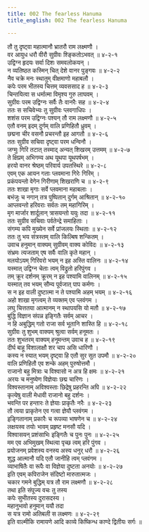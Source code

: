 ```yaml
---
title: 002 The fearless Hanuma
title_english: 002 The fearless Hanuma

---
```


<div class="audioEmbed"  caption="श्रीराम-हरिसीताराममूर्ति-घनपाठिभ्यां वचनम्" src="https://archive.org/download/Ramayana-recitation-Sriram-harisItArAmamUrti-Ghanapaati-v2/Kanda_4/Kanda_4_KSK-002-Bhikshu_Rupena_Hanumad_Aagamanam.mp3"></div>

तौ तु दृष्ट्वा महात्मानौ भ्रातरौ राम लक्ष्मणौ ।  
वर आयुध धरौ वीरौ सुग्रीवः श्ङ्कितोऽभवत् ॥ ४-२-१  
उद्विग्न हृदयः सर्वा दिशः समवलोकयन् ।  
न व्यतिष्ठत कस्मिन् चित् देशे वानर पुङ्गवः ॥ ४-२-२  
नैव चक्रे मनः स्थातुम् वीक्षमाणो महाबलौ ।  
कपेः परम भीतस्य चित्तम् व्यवससाद ह ॥ ४-२-३  
चिन्तयित्वा स धर्मात्मा विमृश्य गुरु लाघवम् ।  
सुग्रीवः परम उद्विग्नः सर्वैः तैः वानरैः सह ॥ ४-२-४  
ततः स सचिवेभ्यः तु सुग्रीवः प्लवगाधिपः ।  
शशंस परम उद्विग्नः पश्यन् तौ राम लक्ष्मणौ ॥ ४-२-५  
एतौ वनम् इदम् दुर्गम् वालि प्रणिहितौ ध्रुवम् ।  
छद्मना चीर वसनौ प्रचरन्तौ इह आगतौ ॥ ४-२-६  
ततः सुग्रीव सचिवा दृष्ट्वा परम धन्विनौ ।  
जग्मुः गिरि तटात् तस्माद् अन्यत् शिखरम् उत्तमम् ॥ ४-२-७  
ते क्षिप्रम् अभिगम्य अथ यूथपा यूथपर्षभम् ।  
हरयो वानर श्रेष्ठम् परिवार्य उपतस्थिरे ॥ ४-२-८  
एवम् एक आयन गताः प्लवमाना गिरेः गिरिम् ।  
प्रकंपयन्तो वेगेन गिरीणाम् शिखराणि च ॥ ४-२-९  
ततः शाखा मृगाः सर्वे प्लवमाना महाबलाः ।  
बभंजुः च नगान् तत्र पुष्पितान् दुर्गम् आश्रितान् ॥ ४-२-१०  
आप्लवन्तो हरिवराः सर्वतः तम् महागिरिम् ।  
मृग मार्जार शार्दूलान् त्रासयन्तो ययुः तदा ॥ ४-२-११  
ततः सुग्रीव सचिवाः पर्वतेन्द्रे समाहिताः ।  
संगम्य कपि मुख्येन सर्वे प्रांजलयः स्थिताः ॥ ४-२-१२  
ततः तु भय संत्रस्तम् वालि किल्बिष शन्कितम् ।  
उवाच हनुमान् वाक्यम् सुग्रीवम् वाक्य कोविदः ॥ ४-२-१३  
संभ्रमः त्यजताम् एष सर्वैः वालि कृते महान् ।  
मलयोऽयम् गिरिवरो भयम् न इह अस्ति वालिनः ॥ ४-२-१४  
यस्मात् उद्विग्न चेताः त्वम् विद्रुतो हरिपुंगव ।  
तम् क्रूर दर्शनम् क्रूरम् न इह पश्यामि वालिनम् ॥ ४-२-१५  
यस्मात् तव भयम् सौम्य पूर्वजात् पाप कर्मणः ।  
स न इह वाली दुष्टात्मा न ते पश्यामि अहम् भयम् ॥ ४-२-१६  
अहो शाखा मृगत्वम् ते व्यक्तम् एव प्लवंगम ।  
लघु चित्ततया आत्मानम् न स्थापयसि यो मतौ ॥ ४-२-१७  
बुद्धि विज्ञान संपन्न इङ्गितैः सर्वम् आचर ।  
न हि अबुद्धिम् गतो राजा सर्व भूतानि शास्ति हि ॥ ४-२-१८  
सुग्रीवः तु शुभम् वाक्यम् श्रुत्वा सर्वम् हनूमतः ।  
ततः शुभतरम् वाक्यम् हनूमन्तम् उवाच ह ॥ ४-२-१९  
दीर्घ बाहू विशालाक्षौ शर चाप असि धारिणौ ।  
कस्य न स्यात् भयम् दृष्ट्वा हि एतौ सुर सुत उपमौ ॥ ४-२-२०  
वालि प्रणिहितौ एव शन्के अहम् पुरुषोत्तमौ ।  
राजानो बहु मित्राः च विश्वासो न अत्र हि क्षमः ॥ ४-२-२१  
अरयः च मनुष्येण विज्ञेयाः छद्म चारिणः ।  
विश्वस्तानाम् अविश्वस्ताः छिद्रेषु प्रहरन्ति अपि ॥ ४-२-२२  
कृत्येषु वाली मेधावी राजानो बहु दर्शनः ।  
भवन्ति पर हन्तारः ते ज्ञेयाः प्राकृतैः नरैः ॥ ४-२-२३  
तौ त्वया प्राकृतेन एव गत्वा ज्ञेयौ प्लवंगम ।  
इङ्गितानाम् प्रकारैः च रूपव्या भाषणेन च ॥ ४-२-२४  
लक्षयस्व तयोः भावम् प्रहृष्ट मनसौ यदि ।  
विश्वासयन् प्रशंसाभिः इङ्गितैः च पुनः पुनः ॥ ४-२-२५  
मम एव अभिमुखम् स्थित्वा पृच्छ त्वम् हरि पुंगव ।  
प्रयोजनम् प्रवेशस्य वनस्य अस्य धनुर् धरौ ॥ ४-२-२६  
शुद्ध आत्मानौ यदि एतौ जानीहि त्वम् प्लवंगम ।  
व्याभाषितैः वा रूपैः वा विज्ञेया दुष्टता अनयोः ॥ ४-२-२७  
इति एवम् कपिराजेन संदिष्टो मारुतात्मजः ।  
चकार गमने बुद्धिम् यत्र तौ राम लक्ष्मणौ ॥ ४-२-२८  
तथा इति संपूज्य वचः तु तस्य  
कपेः सुभीतस्य दुरासदस्य ।  
महानुभावो हनुमान् ययौ तदा  
स यत्र रामो अतिबली स लक्ष्मणः ॥ ४-२-२९  
इति वाल्मीकि रामायणे आदि काव्ये किष्किन्ध काण्दे द्वितीयः सर्गः ॥